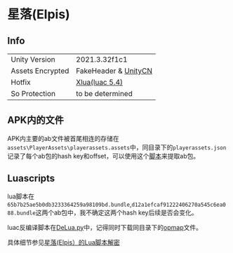 # 星落(Elpis)

## Info

| | |
| - | - |
| Unity Version | 2021.3.32f1c1 |
| Assets Encrypted | FakeHeader & [UnityCN](../UnityCN/UnityCN.md) |
| Hotfix | [Xlua(luac 5.4)](Info/Elpis/Elpis.md#luascripts) |
| So Protection | to be determined |

## APK内的文件

APK内主要的ab文件被首尾相连的存储在`assets\PlayerAssets\playerassets.assets`中，同目录下的`playerassets.json`记录了每个ab包的hash key和offset，可以使用这个[脚本](extract.py)来提取ab包。

## Luascripts

lua脚本在`65b7b25ae5b0db3233364259a98109bd.bundle`,`d12a1efcaf91222406270a545c6ea088.bundle`这两个ab包中，我不确定这两个hash key后续是否会变化。

luac反编译脚本在[DeLua.py](DeLua.py)中，记得同时下载同目录下的[opmap](opmap)文件。

具体细节参见[星落(Elpis）的Lua脚本解密](https://blog.axix.top/index.php/2024/07/23/189/)